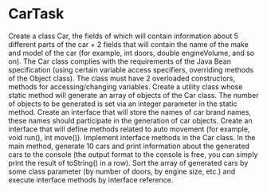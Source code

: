 # CarTask
Create a class Car, the fields of which will contain information about 5 different parts of the car + 2 fields that will contain the name 
of the make and model of the car (for example, int doors, double engineVolume, and so on). The Car class complies with the requirements 
of the Java Bean specification (using certain variable access specifiers, overriding methods of the Object class). The class must have 
2 overloaded constructors, methods for accessing/changing variables.
Create a utility class whose static method will generate an array of objects of the Car class. The number of objects to be generated is set via an integer parameter 
in the static method.
Create an interface that will store the names of car brand names, these names should participate in the generation of car objects.
Create an interface that will define methods related to auto movement (for example, void run(), int move()). Implement interface methods in the Car class.
In the main method, generate 10 cars and print information about the generated cars to the console (the output format to the console is free, 
you can simply print the result of toString() in a row).
Sort the array of generated cars by some class parameter (by number of doors, by engine size, etc.) and execute interface methods by interface reference.
